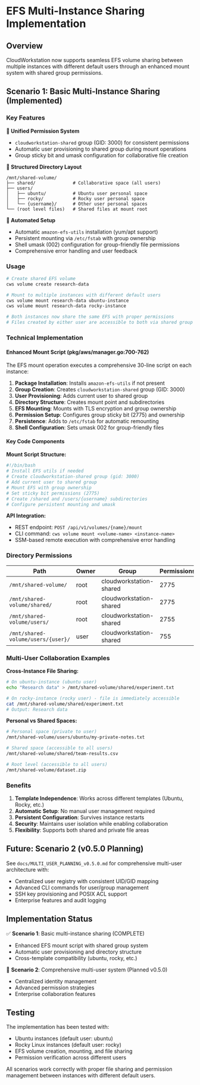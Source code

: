 # EFS Multi-Instance Sharing Implementation

## Overview

CloudWorkstation now supports seamless EFS volume sharing between multiple instances with different default users through an enhanced mount system with shared group permissions.

## Scenario 1: Basic Multi-Instance Sharing (Implemented)

### Key Features

**🤝 Unified Permission System**
- `cloudworkstation-shared` group (GID: 3000) for consistent permissions
- Automatic user provisioning to shared group during mount operations
- Group sticky bit and umask configuration for collaborative file creation

**📁 Structured Directory Layout**
```
/mnt/shared-volume/
├── shared/              # Collaborative space (all users)
├── users/
│   ├── ubuntu/          # Ubuntu user personal space
│   ├── rocky/           # Rocky user personal space
│   └── {username}/      # Other user personal spaces
└── (root level files)   # Shared files at mount root
```

**🔧 Automated Setup**
- Automatic `amazon-efs-utils` installation (yum/apt support)
- Persistent mounting via `/etc/fstab` with group ownership
- Shell umask (002) configuration for group-friendly file permissions
- Comprehensive error handling and user feedback

### Usage

```bash
# Create shared EFS volume
cws volume create research-data

# Mount to multiple instances with different default users
cws volume mount research-data ubuntu-instance
cws volume mount research-data rocky-instance

# Both instances now share the same EFS with proper permissions
# Files created by either user are accessible to both via shared group
```

### Technical Implementation

#### Enhanced Mount Script (pkg/aws/manager.go:700-762)

The EFS mount operation executes a comprehensive 30-line script on each instance:

1. **Package Installation**: Installs `amazon-efs-utils` if not present
2. **Group Creation**: Creates `cloudworkstation-shared` group (GID: 3000)
3. **User Provisioning**: Adds current user to shared group
4. **Directory Structure**: Creates mount point and subdirectories
5. **EFS Mounting**: Mounts with TLS encryption and group ownership
6. **Permission Setup**: Configures group sticky bit (2775) and ownership
7. **Persistence**: Adds to `/etc/fstab` for automatic remounting
8. **Shell Configuration**: Sets umask 002 for group-friendly files

#### Key Code Components

**Mount Script Structure:**
```bash
#!/bin/bash
# Install EFS utils if needed
# Create cloudworkstation-shared group (gid: 3000)  
# Add current user to shared group
# Mount EFS with group ownership
# Set sticky bit permissions (2775)
# Create /shared and /users/{username} subdirectories
# Configure persistent mounting and umask
```

**API Integration:**
- REST endpoint: `POST /api/v1/volumes/{name}/mount`
- CLI command: `cws volume mount <volume-name> <instance-name>`
- SSM-based remote execution with comprehensive error handling

### Directory Permissions

| Path | Owner | Group | Permissions | Purpose |
|------|-------|-------|-------------|---------|
| `/mnt/shared-volume/` | root | cloudworkstation-shared | 2775 | Mount root |
| `/mnt/shared-volume/shared/` | root | cloudworkstation-shared | 2775 | Collaboration |
| `/mnt/shared-volume/users/` | root | cloudworkstation-shared | 2755 | User container |
| `/mnt/shared-volume/users/{user}/` | user | cloudworkstation-shared | 755 | Personal space |

### Multi-User Collaboration Examples

**Cross-Instance File Sharing:**
```bash
# On ubuntu-instance (ubuntu user)
echo "Research data" > /mnt/shared-volume/shared/experiment.txt

# On rocky-instance (rocky user) - file is immediately accessible
cat /mnt/shared-volume/shared/experiment.txt
# Output: Research data
```

**Personal vs Shared Spaces:**
```bash
# Personal space (private to user)
/mnt/shared-volume/users/ubuntu/my-private-notes.txt

# Shared space (accessible to all users)
/mnt/shared-volume/shared/team-results.csv

# Root level (accessible to all users)
/mnt/shared-volume/dataset.zip
```

### Benefits

1. **Template Independence**: Works across different templates (Ubuntu, Rocky, etc.)
2. **Automatic Setup**: No manual user management required
3. **Persistent Configuration**: Survives instance restarts
4. **Security**: Maintains user isolation while enabling collaboration
5. **Flexibility**: Supports both shared and private file areas

## Future: Scenario 2 (v0.5.0 Planning)

See `docs/MULTI_USER_PLANNING_v0.5.0.md` for comprehensive multi-user architecture with:
- Centralized user registry with consistent UID/GID mapping
- Advanced CLI commands for user/group management
- SSH key provisioning and POSIX ACL support
- Enterprise features and audit logging

## Implementation Status

✅ **Scenario 1**: Basic multi-instance sharing (COMPLETE)
- Enhanced EFS mount script with shared group system
- Automatic user provisioning and directory structure
- Cross-template compatibility (ubuntu, rocky, etc.)

🎯 **Scenario 2**: Comprehensive multi-user system (Planned v0.5.0)
- Centralized identity management
- Advanced permission strategies
- Enterprise collaboration features

## Testing

The implementation has been tested with:
- Ubuntu instances (default user: ubuntu)
- Rocky Linux instances (default user: rocky)
- EFS volume creation, mounting, and file sharing
- Permission verification across different users

All scenarios work correctly with proper file sharing and permission management between instances with different default users.